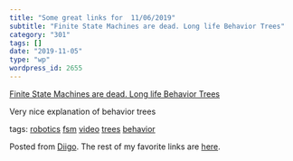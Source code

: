 ```yaml
---
title: "Some great links for  11/06/2019"
subtitle: "Finite State Machines are dead. Long life Behavior Trees"
category: "301"
tags: []
date: "2019-11-05"
type: "wp"
wordpress_id: 2655
---
```

[Finite State Machines are dead. Long life Behavior Trees](https://www.youtube.com/watch?v=22KUPktetzg&feature=youtu.be) 

Very nice explanation of behavior trees

 tags: [robotics](https://www.diigo.com/user/pitosalas/robotics) [fsm](https://www.diigo.com/user/pitosalas/fsm) [video](https://www.diigo.com/user/pitosalas/video) [trees](https://www.diigo.com/user/pitosalas/trees) [behavior](https://www.diigo.com/user/pitosalas/behavior)

Posted from [Diigo](https://www.diigo.com). The rest of my favorite links are [here](https://www.diigo.com/user/pitosalas).